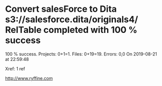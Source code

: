 # Convert salesForce to Dita s3://salesforce.dita/originals4/ RelTable completed with 100 % success

100 % success. Projects: 0+1=1.  Files: 0+19=19. Errors: 0,0  On 2019-08-21 at 22:59:48

Xref: 1 ref



http://www.ryffine.com
